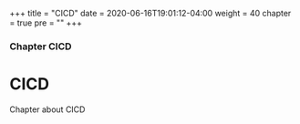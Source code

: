 +++
title = "CICD"
date = 2020-06-16T19:01:12-04:00
weight = 40
chapter = true
pre = "<b></b>"
+++

### Chapter CICD

#  CICD

Chapter about CICD